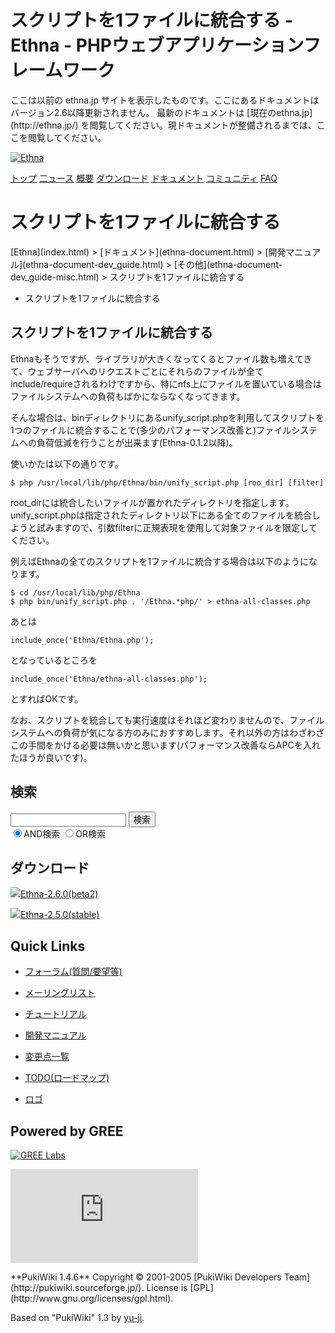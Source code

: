 # スクリプトを1ファイルに統合する - Ethna - PHPウェブアプリケーションフレームワーク</title>
 <link rel="stylesheet" href="skin/ethna/ethna.css" title="ethna" type="text/css" charset="utf-8">

 <link rel="alternate" type="application/rss+xml" title="RSS" href="cmd=rss.html">

 <script type="text/javascript" src="skin/trackback.js"></script>

</head>
ここは以前の ethna.jp サイトを表示したものです。ここにあるドキュメントはバージョン2.6以降更新されません。  
最新のドキュメントは [現在のethna.jp](http://ethna.jp/) を閲覧してください。現ドキュメントが整備されるまでは、ここを閲覧してください。

<!-- ??BEGIN id:wrapper --><!-- ?? Navigator ?? ======================================================= -->

[![Ethna](image/navlogo.gif)](/)

[トップ](ethna.html "ethna (11d)") [二ュース](ethna-news.html "ethna-news (11d)") [概要](ethna-about.html "ethna-about (11d)") [ダウンロード](ethna-download.html "ethna-download (25d)") [ドキュメント](ethna-document.html "ethna-document (884d)") [コミュニティ](ethna-community.html "ethna-community (619d)") [FAQ](ethna-document-faq.html "ethna-document-faq (1240d)")

<!-- ?? Header ?? ========================================================== -->

# スクリプトを1ファイルに統合する 

<!-- ?? Content ?? ========================================================= -->
<!-- ??BEGIN id:main -->
<!-- ??BEGIN id:wrap_content -->
<!-- ??BEGIN id:content -->
<!-- ??BEGIN id:page_navigator -->
<!-- ??END id:PageNavigator -->
<!-- ??BEGIN id:body --> [Ethna](index.html) > [ドキュメント](ethna-document.html) > [開発マニュアル](ethna-document-dev_guide.html) > [その他](ethna-document-dev_guide-misc.html) > スクリプトを1ファイルに統合する 

- スクリプトを1ファイルに統合する 

## スクリプトを1ファイルに統合する [](ethna-document-dev_guide-misc-unify.html#deafe16c "deafe16c")

Ethnaもそうですが、ライブラリが大きくなってくるとファイル数も増えてきて、ウェブサーバへのリクエストごとにそれらのファイルが全てinclude/requireされるわけですから、特にnfs上にファイルを置いている場合はファイルシステムへの負荷もばかにならなくなってきます。

そんな場合は、binディレクトリにあるunify\_script.phpを利用してスクリプトを1つのファイルに統合することで(多少のパフォーマンス改善と)ファイルシステムへの負荷低減を行うことが出来ます(Ethna-0.1.2以降)。

使いかたは以下の通りです。

    $ php /usr/local/lib/php/Ethna/bin/unify_script.php [roo_dir] [filter]

root\_dirには統合したいファイルが置かれたディレクトリを指定します。unify\_script.phpは指定されたディレクトリ以下にある全てのファイルを統合しようと試みますので、引数filterに正規表現を使用して対象ファイルを限定してください。

例えばEthnaの全てのスクリプトを1ファイルに統合する場合は以下のようになります。

    $ cd /usr/local/lib/php/Ethna
    $ php bin/unify_script.php . '/Ethna.*php/' > ethna-all-classes.php

あとは

    include_once('Ethna/Ethna.php');

となっているところを

    include_once('Ethna/ethna-all-classes.php');

とすればOKです。

なお、スクリプトを統合しても実行速度はそれほど変わりませんので、ファイルシステムへの負荷が気になる方のみにおすすめします。それ以外の方はわざわざこの手間をかける必要は無いかと思います(パフォーマンス改善ならAPCを入れたほうが良いです)。

<!-- ??END id:body -->
<!-- ??BEGIN id:summary --><!-- ??END id:note -->
<!-- ??BEGIN id:trackback -->
<!-- ?? END id:trackback --><!-- ?? END id:attach -->
<!-- ?? END id:summary -->
<!-- ??END id:content -->
<!-- ?? END id:wrap_content --><!-- ??sidebar?? ========================================================== -->
<!-- ??BEGIN id:wrap_sidebar -->

<!-- ??BEGIN id:search_form -->

## 検索

<form action="http://ethna.jp/index.php?cmd=search" method="post">
            <input type="hidden" name="encode_hint" value="??">
            <input type="text" name="word" value="" size="20">
            <input type="submit" value="検索"><br>
            <input type="radio" name="type" value="AND" checked id="and_search"><label for="and_search">AND検索</label>
            <input type="radio" name="type" value="OR" id="or_search"><label for="or_search">OR検索</label>
    </form>

<!-- END id:search_form -->
<!-- ??BEGIN id:download_link -->

## ダウンロード

[![](image/minilogo.gif)Ethna-2.6.0(beta2)](ethna-download.html)

[![](image/minilogo.gif)Ethna-2.5.0(stable)](ethna-download.html)

<!-- END id:download_link -->
<!-- ??BEGIN id:download_link -->

## Quick Links

- [フォーラム(質問/要望等)](ethna-community-forum.html)
- [メーリングリスト](http://ml.ethna.jp/mailman/listinfo/users)

- [チュートリアル](ethna-document-tutorial.html)
- [開発マニュアル](ethna-document-dev_guide.html)
- [変更点一覧](ethna-document-changes.html)

- [TODO(ロードマップ)](TODO.html)
- [ロゴ](ethna-logo.html)

<!-- END id:download_link -->
<!-- ??BEGIN id:search_form -->

## Powered by GREE

 [![GREE Labs](http://labs.gree.jp/image/greelabs_logo.gif)](http://labs.gree.jp/)

<!-- END id:search_form -->
 [![SourceForge.jp](http://sourceforge.jp/sflogo.php?group_id=1343)](http://sourceforge.jp/)

<!-- ??END id:sidebar -->
<!-- ??END id:wrap_sidebar -->
<!-- ??END id:main --><!-- ?? Footer ?? ========================================================== -->
<!-- ??BEGIN id:footer -->
<!-- ??BEGIN id:copyright --> **PukiWiki 1.4.6** Copyright © 2001-2005 [PukiWiki Developers Team](http://pukiwiki.sourceforge.jp/). License is [GPL](http://www.gnu.org/licenses/gpl.html).  
 Based on "PukiWiki" 1.3 by [yu-ji](http://factage.com/yu-ji/).
<!-- ??END id:copyright -->
<!-- ??END id:footer --><!-- ?? END ?? ============================================================= -->
<!-- ??END id:wrapper -->
